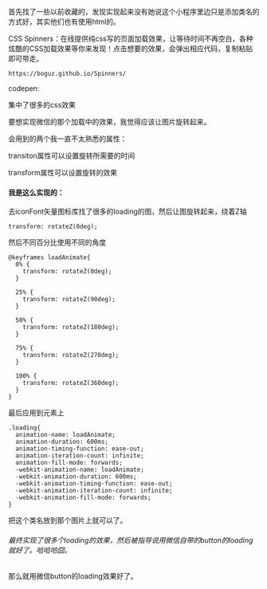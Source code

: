 首先找了一些以前收藏的，发现实现起来没有她说这个小程序里边只是添加类名的方式好，其实他们也有使用html的。

CSS Spinners：在线提供纯css写的页面加载效果，让等待时间不再空白，各种炫酷的CSS加载效果等你来发现！点击想要的效果，会弹出相应代码，复制粘贴即可带走。

```
https://boguz.github.io/Spinners/
```

codepen:

集中了很多的css效果



要想实现微信的那个加载中的效果，我觉得应该让图片旋转起来。

会用到的两个我一直不太熟悉的属性：

transiton属性可以设置旋转所需要的时间

transform属性可以设置旋转的效果



#### 我是这么实现的：

去iconFont矢量图标库找了很多的loading的图，然后让图旋转起来，绕着Z轴

```
transform: rotateZ(0deg);
```

然后不同百分比使用不同的角度

```
@keyframes loadAnimate{
  0% {
    transform: rotateZ(0deg);
  }

  25% {
    transform: rotateZ(90deg);
  }

  50% {
    transform: rotateZ(180deg);
  }

  75% {
    transform: rotateZ(270deg);
  }

  100% {
    transform: rotateZ(360deg);
  }
}
```

最后应用到元素上

```
.loading{
  animation-name: loadAnimate;
  animation-duration: 600ms;
  animation-timing-function: ease-out;
  animation-iteration-count: infinite;
  animation-fill-mode: forwards;
  -webkit-animation-name: loadAnimate;
  -webkit-animation-duration: 600ms;
  -webkit-animation-timing-function: ease-out;
  -webkit-animation-iteration-count: infinite;
  -webkit-animation-fill-mode: forwards;
}
```

把这个类名放到那个图片上就可以了。

###### 最终实现了很多个loading的效果，然后被指导说用微信自带的button的loading就好了。哈哈哈囧。

那么就用微信button的loading效果好了。





